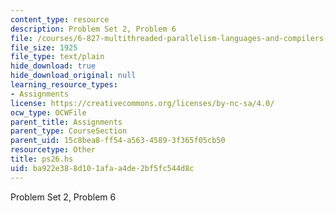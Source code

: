 ```yaml
---
content_type: resource
description: Problem Set 2, Problem 6
file: /courses/6-827-multithreaded-parallelism-languages-and-compilers-fall-2002/ba922e388d101afaa4de2bf5fc544d8c_ps26.hs
file_size: 1925
file_type: text/plain
hide_download: true
hide_download_original: null
learning_resource_types:
- Assignments
license: https://creativecommons.org/licenses/by-nc-sa/4.0/
ocw_type: OCWFile
parent_title: Assignments
parent_type: CourseSection
parent_uid: 15c8bea8-ff54-a563-4589-3f365f05cb50
resourcetype: Other
title: ps26.hs
uid: ba922e38-8d10-1afa-a4de-2bf5fc544d8c
---
```

Problem Set 2, Problem 6